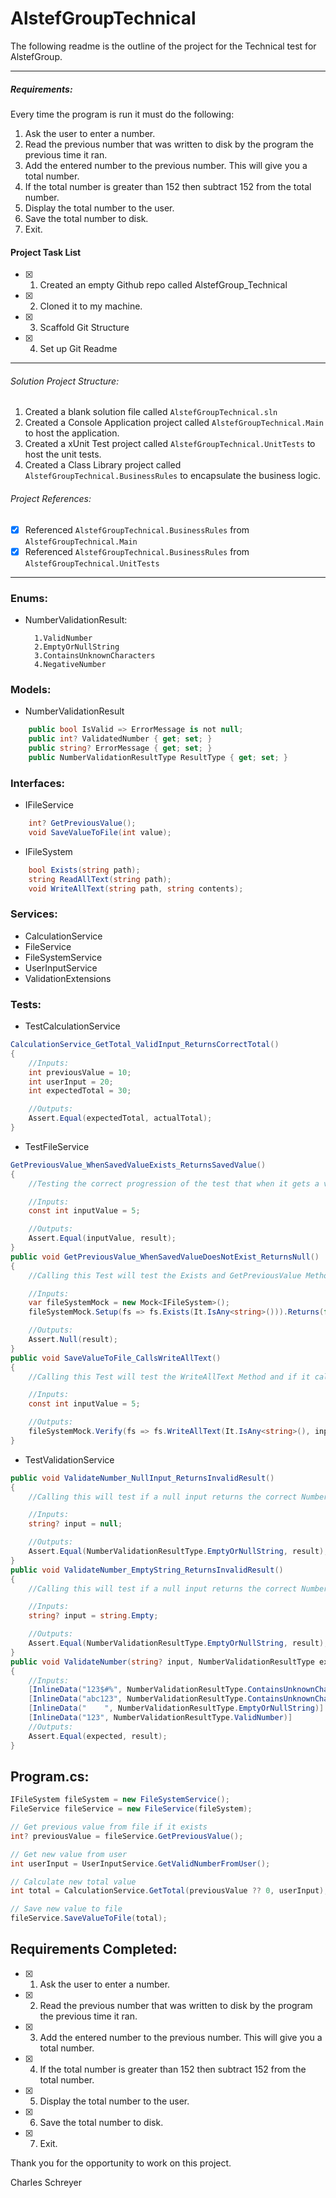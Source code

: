 # AlstefGroupTechnical

The following readme is the outline of the project for the Technical test for AlstefGroup.


------------

##### Requirements:

Every time the program is run it must do the following:

1.  Ask the user to enter a number.
2.  Read the previous number that was written to disk by the program the previous time it ran.
3.  Add the entered number to the previous number. This will give you a total number.
4.  If the total number is greater than 152 then subtract 152 from the total number.
5.  Display the total number to the user.
6.  Save the total number to disk.
7.  Exit.
#### Project Task List
- [x] 1. Created an empty Github repo called AlstefGroup_Technical
- [x] 2. Cloned it to my machine.
- [x] 3. Scaffold Git Structure
- [x] 4. Set up Git Readme

------------


###### Solution Project Structure:  
1. Created a blank solution file called `AlstefGroupTechnical.sln`
2. Created a Console Application project called `AlstefGroupTechnical.Main` to host the application.
3. Created a xUnit Test project called `AlstefGroupTechnical.UnitTests` to host the unit tests.
4. Created a Class Library project called `AlstefGroupTechnical.BusinessRules` to encapsulate the business logic.

###### Project References:
  - [x] Referenced `AlstefGroupTechnical.BusinessRules` from `AlstefGroupTechnical.Main`
  - [x] Referenced `AlstefGroupTechnical.BusinessRules` from `AlstefGroupTechnical.UnitTests`

------------
### Enums:
- NumberValidationResult:

        1.ValidNumber
        2.EmptyOrNullString
        3.ContainsUnknownCharacters
        4.NegativeNumber
### Models:
- NumberValidationResult
```C#
    public bool IsValid => ErrorMessage is not null;
    public int? ValidatedNumber { get; set; }
    public string? ErrorMessage { get; set; }
    public NumberValidationResultType ResultType { get; set; }
```
### Interfaces:
- IFileService
```c#
    int? GetPreviousValue();
    void SaveValueToFile(int value);
```
- IFileSystem
```c#
    bool Exists(string path);
    string ReadAllText(string path);
    void WriteAllText(string path, string contents);
```

### Services:
- CalculationService
- FileService
- FileSystemService
- UserInputService
- ValidationExtensions

### Tests:
- TestCalculationService
```C#
CalculationService_GetTotal_ValidInput_ReturnsCorrectTotal()
{
    //Inputs:
    int previousValue = 10;
    int userInput = 20;
    int expectedTotal = 30;

    //Outputs:
    Assert.Equal(expectedTotal, actualTotal);
}
```
- TestFileService
```C#
GetPreviousValue_WhenSavedValueExists_ReturnsSavedValue()
{
    //Testing the correct progression of the test that when it gets a value, it returns the correct value.

    //Inputs: 
    const int inputValue = 5;

    //Outputs:
    Assert.Equal(inputValue, result);
}
public void GetPreviousValue_WhenSavedValueDoesNotExist_ReturnsNull()
{
    //Calling this Test will test the Exists and GetPreviousValue Methods and if it returns Null.

    //Inputs: 
    var fileSystemMock = new Mock<IFileSystem>();
    fileSystemMock.Setup(fs => fs.Exists(It.IsAny<string>())).Returns(false);

    //Outputs:
    Assert.Null(result);
}
public void SaveValueToFile_CallsWriteAllText()
{
    //Calling this Test will test the WriteAllText Method and if it calls correctly from IFileSystem.

    //Inputs: 
    const int inputValue = 5;

    //Outputs:
    fileSystemMock.Verify(fs => fs.WriteAllText(It.IsAny<string>(), inputValue.ToString()), Times.Once);
}
```
- TestValidationService
```C#
public void ValidateNumber_NullInput_ReturnsInvalidResult()
{
    //Calling this will test if a null input returns the correct NumberValidationResultType

    //Inputs: 
    string? input = null;

    //Outputs:
    Assert.Equal(NumberValidationResultType.EmptyOrNullString, result);
}
public void ValidateNumber_EmptyString_ReturnsInvalidResult()
{
    //Calling this will test if a null input returns the correct NumberValidationResultType

    //Inputs: 
    string? input = string.Empty;

    //Outputs:
    Assert.Equal(NumberValidationResultType.EmptyOrNullString, result);
}
public void ValidateNumber(string? input, NumberValidationResultType expected)
{
    //Inputs:
    [InlineData("123$#%", NumberValidationResultType.ContainsUnknownCharacters)]
    [InlineData("abc123", NumberValidationResultType.ContainsUnknownCharacters)]
    [InlineData("    ", NumberValidationResultType.EmptyOrNullString)]
    [InlineData("123", NumberValidationResultType.ValidNumber)]
    //Outputs:
    Assert.Equal(expected, result);
}
```

## Program.cs:
```C#
IFileSystem fileSystem = new FileSystemService();
FileService fileService = new FileService(fileSystem);

// Get previous value from file if it exists
int? previousValue = fileService.GetPreviousValue();

// Get new value from user
int userInput = UserInputService.GetValidNumberFromUser();

// Calculate new total value
int total = CalculationService.GetTotal(previousValue ?? 0, userInput);

// Save new value to file
fileService.SaveValueToFile(total);
```

## Requirements Completed:
- [x] 1.  Ask the user to enter a number. 
- [x] 2.  Read the previous number that was written to disk by the program the previous time it ran. 
- [x] 3.  Add the entered number to the previous number. This will give you a total number. 
- [x] 4.  If the total number is greater than 152 then subtract 152 from the total number. 
- [x] 5.  Display the total number to the user. 
- [x] 6.  Save the total number to disk.
- [x] 7.  Exit. 

Thank you for the opportunity to work on this project.

Charles Schreyer